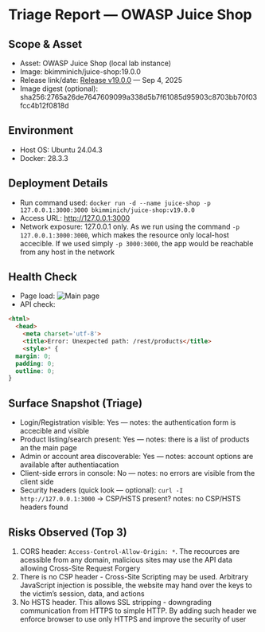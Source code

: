 # Triage Report — OWASP Juice Shop

## Scope & Asset
- Asset: OWASP Juice Shop (local lab instance)
- Image: bkimminich/juice-shop:19.0.0
- Release link/date: [Release v19.0.0](https://github.com/juice-shop/juice-shop/releases/tag/v19.0.0) — Sep 4, 2025
- Image digest (optional): sha256:2765a26de7647609099a338d5b7f61085d95903c8703bb70f03fcc4b12f0818d

## Environment
- Host OS: Ubuntu 24.04.3
- Docker: 28.3.3

## Deployment Details
- Run command used: `docker run -d --name juice-shop -p 127.0.0.1:3000:3000 bkimminich/juice-shop:v19.0.0`
- Access URL: http://127.0.0.1:3000
- Network exposure: 127.0.0.1 only. As we run using the command `-p 127.0.0.1:3000:3000`, which makes the resource only local-host accecible. If we used simply `-p 3000:3000`, the app would be reachable from any host in the network

## Health Check
- Page load: ![Main page](/static/MainPage.png)
- API check: 
```html
<html>
  <head>
    <meta charset='utf-8'> 
    <title>Error: Unexpected path: /rest/products</title>
    <style>* {
  margin: 0;
  padding: 0;
  outline: 0;
}
```

## Surface Snapshot (Triage)
- Login/Registration visible: Yes — notes: the authentication form is accecible and visible
- Product listing/search present: Yes — notes: there is a list of products an the main page
- Admin or account area discoverable: Yes — notes: account options are available after authentiacation
- Client-side errors in console: No — notes: no errors are visible from the client side
- Security headers (quick look — optional): `curl -I http://127.0.0.1:3000` → CSP/HSTS present? notes: no CSP/HSTS headers found

## Risks Observed (Top 3)
1) CORS header: `Access-Control-Allow-Origin: *`. The recources are acessible from any domain, malicious sites may use the API data allowing Cross-Site Request Forgery
2) There is no CSP header - Cross-Site Scripting may be used. Arbitrary JavaScript injection is possible, the website may hand over the keys to the victim’s session, data, and actions
3) No HSTS header. This allows SSL stripping - downgrading communication from HTTPS to simple HTTP. By adding such header we enforce browser to use only HTTPS and improve the security of user 
